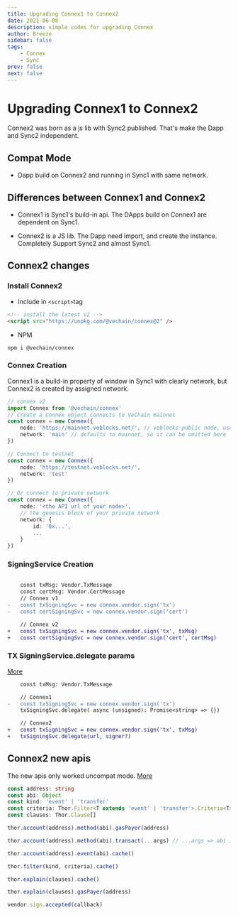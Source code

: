 ```yaml
---
title: Upgrading Connex1 to Connex2
date: 2021-06-08
description: simple codes for upgrading Connex
author: Breeze
sidebar: false
tags:
    - Connex
    - Sync
prev: false
next: false
---
```


# Upgrading Connex1 to Connex2

Connex2 was born as a js lib with Sync2 published. That's make the Dapp and Sync2 independent.

## Compat Mode
-   Dapp build on Connex2 and running in Sync1 with same network.

## Differences between Connex1 and Connex2
-   Connex1 is Sync1's build-in api. The DApps build on Connex1 are dependent on Sync1.

-   Connex2 is a JS lib. The Dapp need import, and create the instance. Completely Support Sync2 and almost Sync1.


## Connex2 changes

### Install Connex2
- Include in ``` <script> ```tag
``` html
<!-- install the latest v2 -->
<script src="https://unpkg.com/@vechain/connex@2" />
```
- NPM

```
npm i @vechain/connex
```

### Connex Creation
Connex1 is a build-in property of window in Sync1 with clearly network, but Connex2 is created by assigned network.

``` ts
// connex v2
import Connex from '@vechain/connex'
// Create a Connex object connects to VeChain mainnet
const connex = new Connex({
    node: 'https://mainnet.veblocks.net/', // veblocks public node, use your own if needed
    network: 'main' // defaults to mainnet, so it can be omitted here
})

// Connect to testnet
const connex = new Connex({
    node: 'https://testnet.veblocks.net/',
    network: 'test'
})

// Or connect to private network
const connex = new Connex({
    node: '<the API url of your node>',
    // the genesis block of your private network
    network: {
        id: '0x...',
        ...
    }
})

```

### SigningService Creation

```diff

    const txMsg: Vendor.TxMessage
    const certMsg: Vendor.CertMessage
    // Connex v1
-   const txSigningSvc = new connex.vendor.sign('tx')
-   const certSigningSvc = new connex.vendor.sign('cert')

    // Connex v2
+   const txSigningSvc = new connex.vendor.sign('tx', txMsg)
+   const certSigningSvc = new connex.vendor.sign('cert', certMsg)
```

### TX SigningService.delegate params

[More](/connex/api.html#transaction-signing-service)
```diff
    const txMsg: Vendor.TxMessage

    // Connex1
-   const txSigningSvc = new connex.vendor.sign('tx')
    txSigningSvc.delegate( async (unsigned): Promise<string> => {})

    // Connex2
+   const txSigningSvc = new connex.vendor.sign('tx', txMsg)
+   txSigningSvc.delegate(url, signer?)
```

## Connex2 new apis

The new apis only worked uncompat mode.
[More](/connex/api.html)

```typescript
const address: string
const abi: Object
const kind: 'event' | 'transfer'
const criteria: Thor.Filter<T extends 'event' | 'transfer'>.Criteria<T>[]
const clauses: Thor.Clause[]

thor.account(address).method(abi).gasPayer(address)

thor.account(address).method(abi).transact(...args) // ...args => abi inputs

thor.account(address).event(abi).cache()

thor.filter(kind, criteria).cache()

thor.explain(clauses).cache()

thor.explain(clauses).gasPayer(address)

vendor.sign.accepted(callback)
```

